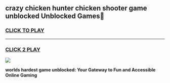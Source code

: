 
## crazy chicken hunter chicken shooter game unblocked Unblocked Games👋
<h3>
<a href="https://premium.freeplayer.one?title=crazy_chicken_hunter_chicken_shooter_game_unblocked&ref=16F">CLICK TO PLAY</a></h3>
<hr>

<h3>
<a href="https://premium.freeplayer.one?title=crazy_chicken_hunter_chicken_shooter_game_unblocked&ref=16F">CLICK 2 PLAY</a>
  
</h3>

<a href="https://premium.freeplayer.one?title=crazy_chicken_hunter_chicken_shooter_game_unblocked&ref=16F/"><img src="https://clearcache.store/games.png"></a>


**worlds hardest game unblocked: Your Gateway to Fun and Accessible Online Gaming**
